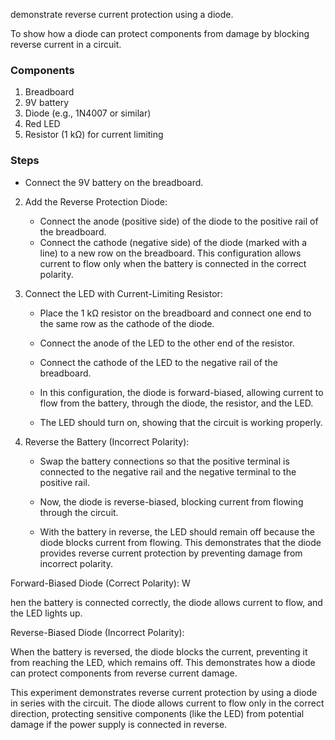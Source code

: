 demonstrate reverse current protection using a diode.

To show how a diode can protect components from damage by blocking reverse current in a circuit.

### Components

1. Breadboard
2. 9V battery
3. Diode (e.g., 1N4007 or similar)
4. Red LED
5. Resistor (1 kΩ) for current limiting

### Steps

   - Connect the 9V battery on the breadboard.

2. Add the Reverse Protection Diode:
   - Connect the anode (positive side) of the diode to the positive rail of the breadboard.
   - Connect the cathode (negative side) of the diode (marked with a line) to a new row on the breadboard. This configuration allows current to flow only when the battery is connected in the correct polarity.

3. Connect the LED with Current-Limiting Resistor:
   - Place the 1 kΩ resistor on the breadboard and connect one end to the same row as the cathode of the diode.
   - Connect the anode of the LED to the other end of the resistor.
   - Connect the cathode of the LED to the negative rail of the breadboard.

   - In this configuration, the diode is forward-biased, allowing current to flow from the battery, through the diode, the resistor, and the LED.
   - The LED should turn on, showing that the circuit is working properly.

5. Reverse the Battery (Incorrect Polarity):
   - Swap the battery connections so that the positive terminal is connected to the negative rail and the negative terminal to the positive rail.
   - Now, the diode is reverse-biased, blocking current from flowing through the circuit.

   - With the battery in reverse, the LED should remain off because the diode blocks current from flowing. This demonstrates that the diode provides reverse current protection by preventing damage from incorrect polarity.

Forward-Biased Diode (Correct Polarity): W

hen the battery is connected correctly, the diode allows current to flow, and the LED lights up.

Reverse-Biased Diode (Incorrect Polarity):

When the battery is reversed, the diode blocks the current, preventing it from reaching the LED, which remains off. This demonstrates how a diode can protect components from reverse current damage.

This experiment demonstrates reverse current protection by using a diode in series with the circuit. The diode allows current to flow only in the correct direction, protecting sensitive components (like the LED) from potential damage if the power supply is connected in reverse.